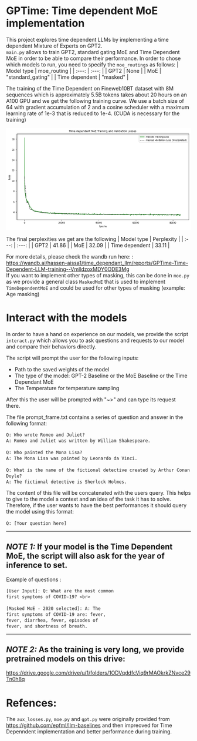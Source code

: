 # GPTime: Time dependent MoE implementation

This project explores time dependent LLMs by implementing a time dependent Mixture of Experts on GPT2. <br>
`main.py` allows to train GPT2, standard gating MoE and Time Dependent MoE in order to be able to compare their performance. 
In order to chose which models to run, you need to specify the `moe_routings` as follows:
| Model type | moe_routing    |
| :---:   | :---: |
| GPT2 | None   | 
| MoE    | "standard_gating" |
| Time dependent    | "masked" |

The training of the Time Dependent on Fineweb10BT dataset with 8M sequences which is approximately 5.5B tokens takes about 20 hours on an A100 GPU and we get the following training curve.
We use a batch size of 64 with gradient accumulation of 2 and a cosine scheduler with a maximum learning rate of 1e-3 that is reduced to 1e-4. (CUDA is necessary for the training)<br>


![Time dependent training curve](assets/time_dependent.png)

The final perplexities we get are the following
| Model type | Perplexity    |
| :---:   | :---: |
| GPT2 | 41.86  | 
| MoE    | 32.09 |
| Time dependent    | 33.11 |

For more details, please check the wandb run here: : https://wandb.ai/hassen-aissa1/time_dependant_llm/reports/GPTime-Time-Dependent-LLM-training--VmlldzoxMDY0ODE3Mg<br>
If you want to implement other types of masking, this can be done in `moe.py` as we provide a general class `MaskedMoE` that is used to implement `TimeDependentMoE` and could be used for other types of masking (example: Age masking)
# Interact with the models
In order to have a hand on experience on our models, we provide the script `interact.py` which allows you to ask questions and requests to our model and compare their behaviors directly. 

The script will prompt the user for the following inputs:
- Path to the saved weights of the model
- The type of the model: GPT-2 Baseline or the MoE Baseline or the Time Dependant MoE
- The Temperature for temperature sampling

After this the user will be prompted with "~>" and can type its request there.

The file prompt_frame.txt contains a series of question and answer in the following format:
```
Q: Who wrote Romeo and Juliet?  
A: Romeo and Juliet was written by William Shakespeare.

Q: Who painted the Mona Lisa?  
A: The Mona Lisa was painted by Leonardo da Vinci.

Q: What is the name of the fictional detective created by Arthur Conan Doyle?  
A: The fictional detective is Sherlock Holmes.
```
The content of this file will be concatenated with the users query. This helps to give to the model a context and an idea of the task it has to solve.
Therefore, if the user wants to have the best performances it should query the model using this format: 

```Q: [Your question here]```

---
***NOTE 1:***
If your model is the Time Dependent MoE, the script will also ask for the year of inference to set.<br>
---
Example of questions : 
```
[User Input]: Q: What are the most common
first symptoms of COVID-19? <br>

[Masked MoE - 2020 selected]: A: The
first symptoms of COVID-19 are: fever,
fever, diarrhea, fever, episodes of
fever, and shortness of breath.
```


---
***NOTE 2:***
As the training is very long, we provide pretrained models on this drive:
---
https://drive.google.com/drive/u/1/folders/1ODVqddfcViq9rMAOkrkZNvce29Tn0h8q

# Refences:
The `aux_losses.py`, `moe.py` and `gpt.py` were originally provided from https://github.com/epfml/llm-baselines and then impreoved for Time Depenndent implementation and better performance during training.


